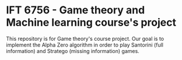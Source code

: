 # IFT 6756 - Game theory and Machine learning course's project
This repository is for Game theory's course project. Our goal is to implement the Alpha Zero algorithm in order to play Santorini (full information) and Stratego (missing information) games. 
